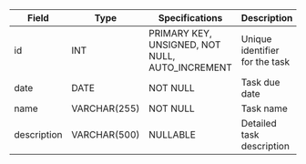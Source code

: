 | Field        | Type         | Specifications                            | Description                                      |
|--------------|--------------|-------------------------------------------|--------------------------------------------------|
| id           | INT          | PRIMARY KEY, UNSIGNED, NOT NULL, AUTO_INCREMENT | Unique identifier for the task           |
| date         | DATE         | NOT NULL                                  | Task due date                                        |
| name         | VARCHAR(255) | NOT NULL                                  | Task name                                        |
| description  | VARCHAR(500) | NULLABLE                            | Detailed task description                        |
